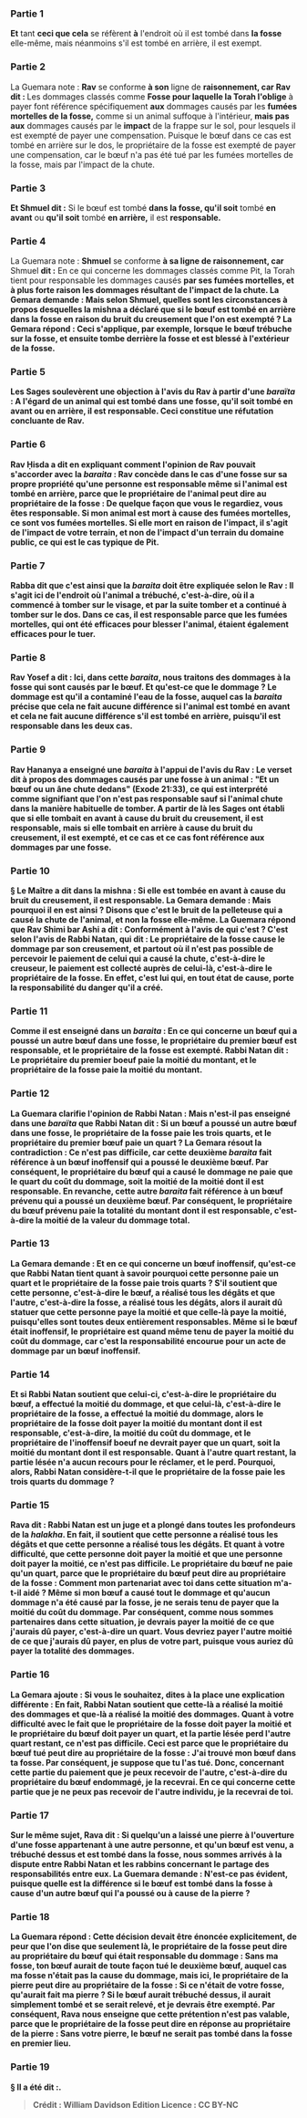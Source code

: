 
### Partie 1
<b>Et</b> tant <b>ceci que cela</b> se réfèrent <b>à</b> l'endroit où il est tombé dans <b>la fosse</b> elle-même, mais néanmoins s'il est tombé en arrière, il est exempt.

### Partie 2
La Guemara note : <b>Rav</b> se conforme <b>à son</b> ligne de <b>raisonnement, car Rav dit : </b> Les dommages classés comme <b>Fosse pour laquelle la Torah l'oblige</b> à payer font référence spécifiquement <b>aux</b> dommages causés par les <b>fumées mortelles de la fosse,</b> comme si un animal suffoque à l'intérieur, <b>mais pas aux</b> dommages causés par le <b>impact</b> de la frappe sur le sol, pour lesquels il est exempté de payer une compensation. Puisque le bœuf dans ce cas est tombé en arrière sur le dos, le propriétaire de la fosse est exempté de payer une compensation, car le bœuf n'a pas été tué par les fumées mortelles de la fosse, mais par l'impact de la chute.

### Partie 3
<b>Et Shmuel dit :</b> Si le bœuf est tombé <b>dans la fosse, qu'il soit</b> tombé <b>en avant</b> ou <b>qu'il soit</b> tombé <b>en arrière,</b> il est <b>responsable.</b>

### Partie 4
La Guemara note : <b>Shmuel</b> se conforme <b>à sa ligne de <b>raisonnement</b>, car</b> Shmuel <b>dit :</b> En ce qui concerne les dommages classés comme Pit, la Torah tient pour responsable les dommages causés <b>par ses <b>fumées mortelles, et à plus forte raison les</b> dommages résultant de l'<b>impact</b> de la chute. La Gemara demande : <b>Mais</b> selon Shmuel, <b>quelles sont les circonstances</b> à propos desquelles la mishna a déclaré que si le bœuf est tombé <b>en arrière</b> dans la fosse <b>en raison du bruit du creusement que</b> l'on est <b>exempté ?</b> La Gemara répond : Ceci s'applique, <b>par exemple, lorsque</b> le bœuf <b>trébuche sur la fosse, et</b> ensuite <b>tombe derrière la fosse</b> et est blessé <b>à l'extérieur de la fosse.</b>

### Partie 5
Les Sages <b>soulevèrent une objection à</b> l'avis du Rav à partir d'une <i>baraïta</i> : A l'égard <b>de</b> un animal qui est tombé dans <b>une fosse, qu'il soit</b> tombé en <b>avant</b> ou <b>en <b>arrière,</b> il est <b>responsable.</b> Ceci constitue <b>une réfutation concluante de Rav.</b>

### Partie 6
<b>Rav Ḥisda a dit</b> en expliquant comment l'opinion de Rav pouvait s'accorder avec la <i>baraita</i> : <b>Rav concède</b> dans le cas <b>d'une fosse sur sa</b> propre <b>propriété qu'une personne est <b>responsable</b> même si l'animal est tombé en arrière, <b>parce que</b> le propriétaire de l'animal peut <b>dire au</b> propriétaire de la fosse : <b>De quelque façon que vous</b> le regardiez, vous êtes responsable. <b>Si</b> mon animal <b>est mort</b> à cause <b>des <b>fumées mortelles</b>, ce <b>sont vos</b> <b>fumées mortelles. Si</b> elle <b>mort</b> en raison <b>de l'impact,</b> il s'agit de l'impact</b> de <b>votre</b> terrain, et non de l'impact d'un terrain du domaine public, ce qui est le cas typique de Pit.

### Partie 7
<b>Rabba dit</b> que c'est ainsi que la <i>baraita</i> doit être expliquée selon le Rav : <b>Il s'agit ici de l'endroit</b> où l'animal a <b>trébuché,</b> c'est-à-dire, <b>où</b> il a commencé à <b>tomber sur le visage, et</b> par la suite <b>tomber et</b> a continué à <b>tomber sur le dos.</b> Dans ce cas, il est responsable <b>parce que les <b>fumées mortelles</b>, qui ont été efficaces</b> pour blesser l'animal, <b>étaient</b> également <b>efficaces</b> pour le tuer.</b>

### Partie 8
<b>Rav Yosef a dit : Ici,</b> dans cette <i>baraita</i>, <b>nous traitons des dommages</b> à <b>la fosse</b> qui sont causés <b>par le bœuf.</b> Et <b>qu'est-ce que</b> le dommage ? Le dommage est <b>qu'il a contaminé l'eau</b> de la fosse, auquel cas la <i>baraita</i> précise <b>que</b> cela ne fait <b>aucune différence</b> si l'animal est tombé <b>en avant et</b> cela ne fait <b>aucune différence</b> s'il est tombé <b>en arrière,</b> puisqu'il <b>est responsable</b> dans les deux cas.

### Partie 9
<b>Rav Ḥananya a enseigné</b> une <i>baraita</i> <b>à l'appui</b> de l'avis du <b>Rav :</b> Le verset dit à propos des dommages causés par une fosse à un animal : <b>"Et</b> un bœuf ou un âne <b>chute</b> dedans" (Exode 21:33), ce qui est interprété comme signifiant que l'on n'est pas responsable <b>sauf si</b> l'animal <b>chute</b> dans la <b>manière habituelle de tomber. A partir de là</b> les Sages ont <b>établi</b> que si elle <b>tombait en avant à cause du bruit du creusement,</b> il est <b>responsable,</b> mais si elle tombait <b>en arrière à cause du bruit du creusement,</b> il est <b>exempté, et</b> ce <b>cas</b> et ce</b> cas font référence aux dommages <b>par une fosse.</b>

### Partie 10
§ <b>Le Maître a dit</b> dans la mishna : Si elle <b>est tombée en avant à cause du bruit du creusement,</b> il est <b>responsable.</b> La Gemara demande : <b>Mais pourquoi</b> il en est ainsi ? <b>Disons</b> que c'est le bruit de <b>la pelleteuse</b> qui a <b>causé</b> la chute de l'animal, et non la fosse elle-même. La Guemara répond que <b>Rav Shimi bar Ashi a dit :</b> Conformément à <b>l'avis de qui</b> <b>c'est ? </b> C'est <b>selon l'avis de <b>Rabbi Natan, qui dit : Le propriétaire</b> de <b>la fosse cause le dommage</b> par son creusement, <b>et partout où</b> il n'est <b>pas possible de percevoir</b> le paiement <b>de celui</b> qui a causé la chute, c'est-à-dire le creuseur, le paiement est <b>collecté auprès de celui-là</b>, c'est-à-dire le propriétaire de la fosse. En effet, c'est lui qui, en tout état de cause, porte la responsabilité du danger qu'il a créé.

### Partie 11
<b>Comme il est enseigné</b> dans un <i>baraita</i> : En ce qui concerne <b>un bœuf qui a poussé un autre</b> bœuf <b>dans une fosse, le propriétaire du</b> premier <b>bœuf</b> est <b>responsable,</b> et <b>le propriétaire de la fosse</b> est <b>exempté. Rabbi Natan dit : Le propriétaire du</b> premier <b>boeuf paie la moitié</b> du montant, <b>et le propriétaire de la fosse paie la moitié</b> du montant.

### Partie 12
La Guemara clarifie l'opinion de Rabbi Natan : <b>Mais n'est-il pas enseigné</b> dans une <i>baraïta</i> que <b>Rabbi Natan dit :</b> Si un bœuf a poussé un autre bœuf dans une fosse, <b>le propriétaire de la fosse paie les trois quarts, et le propriétaire du</b> premier <b>bœuf</b> paie <b>un quart ?</b> La Gemara résout la contradiction : Ce n'est <b>pas difficile,</b> car <b>cette</b> deuxième <i>baraita</i> fait référence <b>à un bœuf inoffensif</b> qui a poussé le deuxième bœuf. Par conséquent, le propriétaire du bœuf qui a causé le dommage ne paie que le quart du coût du dommage, soit la moitié de la moitié dont il est responsable. En revanche, <b>cette</b> autre <i>baraita</i> fait référence <b>à un bœuf prévenu</b> qui a poussé un deuxième bœuf. Par conséquent, le propriétaire du bœuf prévenu paie la totalité du montant dont il est responsable, c'est-à-dire la moitié de la valeur du dommage total.

### Partie 13
La Gemara demande : <b>Et</b> en ce qui concerne <b>un bœuf inoffensif</b>, <b>qu'est-ce que</b> Rabbi Natan <b>tient</b> quant à savoir pourquoi cette personne paie un quart et le propriétaire de la fosse paie trois quarts ? <b>S'il soutient</b> que <b>cette</b> personne, c'est-à-dire le bœuf, a <b>réalisé tous les dégâts et que l'autre,</b> c'est-à-dire la fosse, a <b>réalisé</b> tous les dégâts, alors il aurait dû statuer que <b>cette</b> personne <b>paye la moitié et que</b> celle-là <b>paye la moitié,</b> puisqu'elles sont toutes deux entièrement responsables. Même si le bœuf était inoffensif, le propriétaire est quand même tenu de payer la moitié du coût du dommage, car c'est la responsabilité encourue pour un acte de dommage par un bœuf inoffensif.

### Partie 14
<b>Et si</b> Rabbi Natan <b>soutient</b> que <b>celui-ci</b>, c'est-à-dire le propriétaire du bœuf, <b>a effectué la moitié du dommage, et que</b> celui-là, c'est-à-dire le propriétaire de la fosse, <b>a effectué la moitié du dommage,</b> alors <b>le propriétaire de la fosse</b> doit <b>payer la moitié</b> du montant dont il est responsable, c'est-à-dire, la moitié du coût du dommage, <b>et le propriétaire de l'inoffensif <b>boeuf</b> ne devrait payer que <b>un quart,</b> soit la moitié du montant dont il est responsable. Quant à <b>l'autre</b> quart restant, </b> la partie lésée n'a aucun recours pour le réclamer, et le <b>perd</b>. Pourquoi, alors, Rabbi Natan considère-t-il que le propriétaire de la fosse paie les trois quarts du dommage ?

### Partie 15
<b>Rava dit : Rabbi Natan est un juge et</b> a <b>plongé dans toutes les profondeurs de la <i>halakha</i>. En fait, il soutient</b> que <b>cette</b> personne <b>a réalisé tous les dégâts et que</b> cette personne <b>a réalisé tous les dégâts. Et quant</b> à <b>votre difficulté,</b> que <b>cette</b> personne <b>doit payer la moitié et que</b> une personne doit payer <b>la moitié,</b> ce n'est pas difficile. Le propriétaire du bœuf ne paie qu'un quart, <b>parce que le propriétaire du bœuf</b> peut <b>dire au propriétaire de la fosse : Comment</b> mon partenariat</b> avec toi dans cette situation m'a-t-il <b>aidé ? </b> Même si mon bœuf a causé tout le dommage et qu'aucun dommage n'a été causé par la fosse, je ne serais tenu de payer que la moitié du coût du dommage. Par conséquent, comme nous sommes partenaires dans cette situation, je devrais payer la moitié de ce que j'aurais dû payer, c'est-à-dire un quart. Vous devriez payer l'autre moitié de ce que j'aurais dû payer, en plus de votre part, puisque vous auriez dû payer la totalité des dommages.

### Partie 16
La Gemara ajoute : <b>Si vous le souhaitez, dites</b> à la place une explication différente : <b>En fait,</b> Rabbi Natan <b>soutient</b> que <b>cette</b>-là a <b>réalisé la moitié des dommages et que</b>-là a <b>réalisé la moitié des dommages. Quant</b> à <b>votre difficulté</b> avec le fait que le <b>propriétaire de la fosse</b> doit <b>payer la moitié et le propriétaire du bœuf</b> doit <b>payer un quart, et</b> la partie lésée <b>perd l'autre</b> <b>quart restant,</b> ce n'est pas difficile. Ceci est <b>parce que le propriétaire du</b> <b>bœuf tué</b> peut <b>dire au propriétaire de la fosse : J'ai trouvé mon bœuf dans ta fosse.</b> Par conséquent, je suppose que <b>tu l'as tué.</b> Donc, concernant <b>cette</b> partie du paiement <b>que je peux recevoir de l'autre,</b> c'est-à-dire du propriétaire du bœuf endommagé, <b>je la recevrai</b>. En ce qui concerne <b>cette</b> partie <b>que je ne peux pas recevoir de l'autre</b> individu, <b>je la recevrai de toi.</b>

### Partie 17
Sur le même sujet, <b>Rava dit :</b> Si quelqu'un <b>a laissé une pierre à l'ouverture d'une fosse</b> appartenant à une autre personne, <b>et qu'un bœuf est venu, a trébuché dessus et est tombé dans la fosse, nous sommes arrivés à la dispute</b> entre <b>Rabbi Natan et les rabbins</b> concernant le partage des responsabilités entre eux. La Guemara demande : N'est-ce pas <b>évident,</b> puisque quelle est la différence si le bœuf est tombé dans la fosse à cause d'un autre bœuf qui l'a poussé ou à cause de la pierre ?

### Partie 18
La Guemara répond : Cette décision devait être énoncée explicitement, <b>de peur que l'on dise</b> que seulement <b>là, le propriétaire de la fosse</b> peut <b>dire au propriétaire du bœuf</b> qui était responsable du dommage : <b>Sans</b> ma fosse, ton bœuf aurait de toute façon tué</b> le deuxième bœuf, auquel cas ma fosse n'était pas la cause du dommage, <b>mais ici, le propriétaire de la pierre peut dire au propriétaire de la fosse : Si ce n'était</b> de <b>votre fosse, qu'aurait fait ma pierre ? Si</b> le bœuf <b>aurait trébuché dessus,</b> il <b>aurait</b> simplement <b>tombé et se serait relevé,</b> et je devrais être exempté. Par conséquent, Rava <b>nous enseigne</b> que cette prétention n'est pas valable, <b>parce que</b> le propriétaire de la fosse peut <b>dire</b> en réponse <b>au</b> propriétaire de la pierre : <b>Sans</b> votre <b>pierre,</b> le bœuf <b>ne serait pas tombé dans la fosse</b> en premier lieu.

### Partie 19
§ Il <b>a été dit :</b>.

>Crédit : William Davidson Edition
>Licence : CC BY-NC
